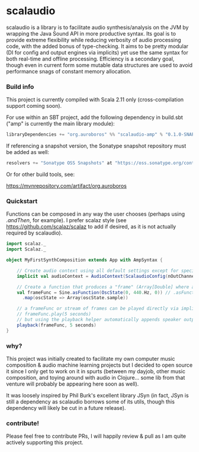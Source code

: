 # scalaudio

scalaudio is a library is to facilitate audio synthesis/analysis on the JVM by wrapping the Java Sound API in more productive syntax. Its goal is to provide extreme flexibility while reducing verbosity of audio processing code, with the added bonus of type-checking. It aims to be pretty modular (DI for config and output engines via implicits) yet use the same syntax for both real-time and offline processing. Efficiency is a secondary goal, though even in current form some mutable data structures are used to avoid performance snags of constant memory allocation.

### Build info
This project is currently compiled with Scala 2.11 only (cross-compilation support coming soon).

For use within an SBT project, add the following dependency in build.sbt ("amp" is currently the main library module):
```scala
libraryDependencies += "org.auroboros" %% "scalaudio-amp" % "0.1.0-SNAPSHOT"
```

If referencing a snapshot version, the Sonatype snapshot repository must be added as well:
```scala
resolvers += "Sonatype OSS Snapshots" at "https://oss.sonatype.org/content/repositories/snapshots"
```

Or for other build tools, see:

https://mvnrepository.com/artifact/org.auroboros

### Quickstart
Functions can be composed in any way the user chooses (perhaps using _.andThen_, for example). I prefer scalaz style (see https://github.com/scalaz/scalaz to add if desired, as it is not actually required by scalaudio).
```scala
import scalaz._
import Scalaz._

object MyFirstSynthComposition extends App with AmpSyntax {

    // Create audio context using all default settings except for specified single out channel
    implicit val audioContext = AudioContext(ScalaudioConfig(nOutChannels = 1))

    // Create a function that produces a "frame" (Array[Double] where array length is number of out channels)
    val frameFunc = Sine.asFunction(OscState(0, 440.Hz, 0)) // .asFunction is a convenience method from signalz that accepts initial state & produces a state-processing function
      .map(oscState => Array(oscState.sample))

    // a frameFunc or stream of frames can be played directly via implicit conversion to a "signal processing graph" type a la:
    // frameFunc.play(5 seconds)
    // but using the playback helper automatically appends speaker output to the function
    playback(frameFunc, 5 seconds)
}
```

### why?
This project was initially created to facilitate my own computer music composition & audio machine learning projects but I decided to open source it since I only get to work on it in spurts (between my dayjob, other music composition, and toying around with audio in Clojure... some lib from that venture will probably be appearing here soon as well).

It was loosely inspired by Phil Burk's excellent library JSyn (in fact, JSyn is still a dependency as scalaudio borrows some of its utils, though this dependency will likely be cut in a future release).

### contribute!
Please feel free to contribute PRs, I will happily review & pull as I am quite actively supporting this project.
